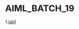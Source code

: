 # AIML_BATCH_19
1.[lab1](https://colab.research.google.com/drive/1GEtkPevNqSuNkukn7c7yLvBJ2EiTVdAS?authuser=1#scrollTo=V5lomQ8gEK4N)
